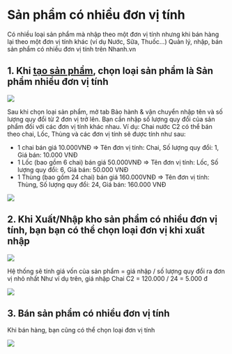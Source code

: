 # Sản phẩm có nhiều đơn vị tính
Có nhiều loại sản phẩm mà nhập theo một đơn vị tính nhưng khi bán hàng lại theo một đơn vị tính khác (ví dụ Nước, Sữa, Thuốc...)
Quản lý, nhập, bán sản phẩm có nhiều đơn vị tính trên Nhanh.vn
## 1. Khi [tạo sản phẩm](https://nhanh.vn/product/item/add), chọn loại sản phẩm là Sản phẩm nhiều đơn vị tính

![](https://raw.githubusercontent.com/nhanhapi/manual/master/docs/san-pham/img/sp-ynghia-nhieudvtinh.png)

Sau khi chọn loại sản phẩm, mở tab Bảo hành & vận chuyển nhập tên và số lượng quy đổi từ 2 đơn vị trở lên.
Bạn cần nhập số lượng quy đổi của sản phẩm đối với các đơn vị tính khác nhau.
Ví dụ: Chai nước C2 có thể bán theo chai, Lốc, Thùng và các đơn vị tính sẽ được tính như sau:
+ 1 chai bán giá 10.000VNĐ => Tên đơn vị tính: Chai, Số lượng quy đổi: 1, Giá bán: 10.000 VNĐ
+ 1 Lốc (bao gồm 6 chai) bán giá 50.000VNĐ => Tên đơn vị tính: Lốc, Số lượng quy đổi: 6, Giá bán: 50.000 VNĐ
+ 1 Thùng (bao gồm 24 chai) bán giá 160.000VNĐ => Tên đơn vị tính: Thùng, Số lượng quy đổi: 24, Giá bán: 160.000 VNĐ

![](https://raw.githubusercontent.com/nhanhapi/manual/master/docs/san-pham/img/sp-ynghia-nhieudvtinh-1.png)

## 2. Khi Xuất/Nhập kho sản phẩm có nhiều đơn vị tính, bạn bạn có thể chọn loại đơn vị khi xuất nhập

![](https://raw.githubusercontent.com/nhanhapi/manual/master/docs/san-pham/img/sp-ynghia-nhieudvtinh-2pre%20-%20Copy.png)

Hệ thống sẽ tính giá vốn của sản phẩm = giá nhập / số lượng quy đổi ra đơn vị nhỏ nhất
Như ví dụ trên, giá nhập Chai C2 = 120.000 / 24 = 5.000 đ

![](https://raw.githubusercontent.com/nhanhapi/manual/master/docs/san-pham/img/sp-ynghia-nhieudvtinh-3.png)

## 3. Bán sản phẩm có nhiều đơn vị tính
Khi bán hàng, bạn cũng có thể chọn loại đơn vị tính

![](https://raw.githubusercontent.com/nhanhapi/manual/master/docs/san-pham/img/sp-ynghia-nhieudvtinh-4.png)
